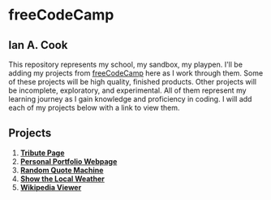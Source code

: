 # freeCodeCamp

## Ian A. Cook

This repository represents my school, my sandbox, my playpen. I'll be adding my projects from [freeCodeCamp](https://www.freecodecamp.com) here as I work through them. Some of these projects will be high quality, finished products. Other projects will be incomplete, exploratory, and experimental. All of them represent my learning journey as I gain knowledge and proficiency in coding. I will add each of my projects below with a link to view them.

## Projects

1. **[Tribute Page](https://nai888.github.io/freeCodeCamp/01-Tribute-Page/)**
2. **[Personal Portfolio Webpage](https://nai888.github.io/freeCodeCamp/02-Personal-Portfolio-Webpage/)**
3. **[Random Quote Machine](https://nai888.github.io/freeCodeCamp/03-Random-Quote-Machine/)**
4. **[Show the Local Weather](https://nai888.github.io/freeCodeCamp/04-Show-the-Local-Weather/)**
5. **[Wikipedia Viewer](https://nai888.github.io/freeCodeCamp/05-Wikipedia-Viewer/)**
